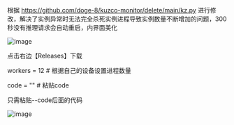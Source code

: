 
根据 https://github.com/doge-8/kuzco-monitor/delete/main/kz.py 进行修改，解决了实例异常时无法完全杀死实例进程导致实例数量不断增加的问题，300秒没有推理请求会自动重启，内界面美化


![image](https://github.com/user-attachments/assets/3326c406-1219-4322-8e1e-1eda649c6b88)


点击右边【Releases】下载

workers = 12  # 根据自己的设备设置进程数量

code = ""  # 粘贴code

只需粘贴--code后面的代码

![image](https://github.com/user-attachments/assets/caf636bd-7315-4f7f-b529-47b6a06dd342)
